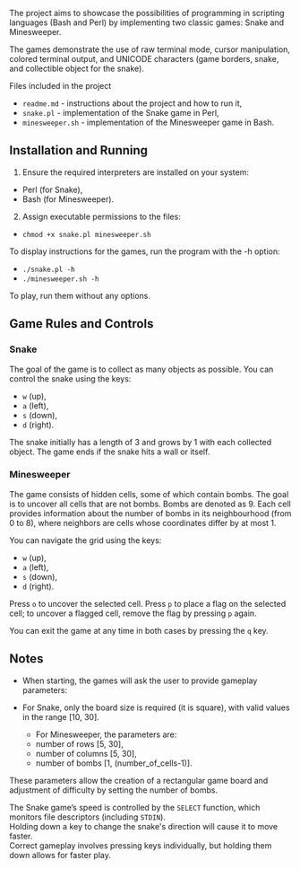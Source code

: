 The project aims to showcase the possibilities of programming in scripting languages (Bash and Perl) by implementing two classic games: Snake and Minesweeper.

The games demonstrate the use of raw terminal mode, cursor manipulation, colored terminal output, and UNICODE characters (game borders, snake, and collectible object for the snake).


Files included in the project

- `readme.md` - instructions about the project and how to run it,
- `snake.pl` - implementation of the Snake game in Perl,
- `minesweeper.sh` - implementation of the Minesweeper game in Bash.

## Installation and Running

1. Ensure the required interpreters are installed on your system:

- Perl (for Snake),
- Bash (for Minesweeper).

2. Assign executable permissions to the files:

- `chmod +x snake.pl minesweeper.sh`


To display instructions for the games, run the program with the -h option:

- `./snake.pl -h`
- `./minesweeper.sh -h`

To play, run them without any  options.

  
## Game Rules and Controls


### Snake

The goal of the game is to collect as many objects as possible.
You can control the snake using the keys:

- `w` (up),
- `a` (left),
- `s` (down),
- `d` (right).


The snake initially has a length of 3 and grows by 1 with each collected object.
The game ends if the snake hits a wall or itself.

  
### Minesweeper

The game consists of hidden cells, some of which contain bombs.
The goal is to uncover all cells that are not bombs.
Bombs are denoted as 9.
Each cell provides information about the number of bombs in its neighbourhood (from 0 to 8), where neighbors are cells whose coordinates differ by at most 1.

You can navigate the grid using the keys:

- `w` (up),
- `a` (left),
- `s` (down),
- `d` (right).

  
Press `o` to uncover the selected cell.
Press `p` to place a flag on the selected cell; to uncover a flagged cell, remove the flag by pressing `p` again.

You can exit the game at any time in both cases by pressing the `q` key.


## Notes

- When starting, the games will ask the user to provide gameplay parameters:

- For Snake, only the board size is required (it is square), with valid values in the range [10, 30].
	- For Minesweeper, the parameters are:
	- number of rows [5, 30],
	- number of columns [5, 30],
	- number of bombs [1, (number_of_cells-1)].
	
These parameters allow the creation of a rectangular game board and adjustment of difficulty by setting the number of bombs.

The Snake game’s speed is controlled by the `SELECT` function, which monitors file descriptors (including `STDIN`).  
Holding down a key to change the snake's direction will cause it to move faster.  
Correct gameplay involves pressing keys individually, but holding them down allows for faster play.